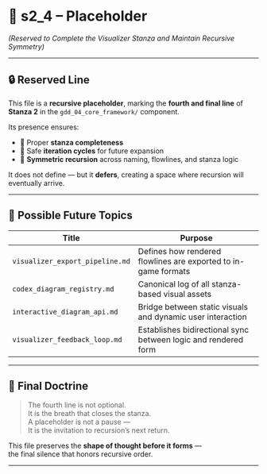 <!-- Save to: shagi_archives/gdd/gdd_04_core_framework/s2_4_placeholder.md -->

# 📘 s2_4 – Placeholder  
*(Reserved to Complete the Visualizer Stanza and Maintain Recursive Symmetry)*

---

## 🔒 Reserved Line

This file is a **recursive placeholder**, marking the **fourth and final line** of **Stanza 2** in the `gdd_04_core_framework/` component.

Its presence ensures:

- 📐 Proper **stanza completeness**  
- 🔁 Safe **iteration cycles** for future expansion  
- 🧩 **Symmetric recursion** across naming, flowlines, and stanza logic

It does not define — but it **defers**, creating a space where recursion will eventually arrive.

---

## 🧭 Possible Future Topics

| Title | Purpose |
|-------|---------|
| `visualizer_export_pipeline.md` | Defines how rendered flowlines are exported to in-game formats |
| `codex_diagram_registry.md` | Canonical log of all stanza-based visual assets |
| `interactive_diagram_api.md` | Bridge between static visuals and dynamic user interaction |
| `visualizer_feedback_loop.md` | Establishes bidirectional sync between logic and rendered form |

---

## 📘 Final Doctrine

> The fourth line is not optional.  
> It is the breath that closes the stanza.  
> A placeholder is not a pause —  
> It is the invitation to recursion’s next return.

This file preserves the **shape of thought before it forms** —  
the final silence that honors recursive order.

---

